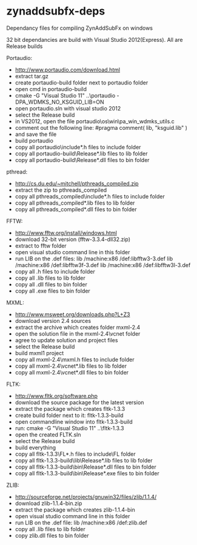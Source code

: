 zynaddsubfx-deps
================

Dependancy files for compiling ZynAddSubFx on windows

32 bit dependancies are build with Visual Studio 2012(Express). All are Release builds

Portaudio:
  - http://www.portaudio.com/download.html
  - extract tar.gz
  - create portaudio-build folder next to portaudio folder
  - open cmd in portaudio-build
  - cmake -G "Visual Studio 11" ..\portaudio -DPA_WDMKS_NO_KSGUID_LIB=ON
  - open portaudio.sln with visual studio 2012
  - select the Release build
  - in VS2012, open the file portaudio\os\win\pa_win_wdmks_utils.c
  - comment out the following line: #pragma comment( lib, "ksguid.lib" )
  - and save the file
  - build portaudio
  - copy all portaudio\include\*.h files to include folder
  - copy all portaudio-build\Release\*.lib files to lib folder
  - copy all portaudio-build\Release\*.dll files to bin folder

pthread:
  - http://cs.du.edu/~mitchell/pthreads_compiled.zip
  - extract the zip to pthreads_compiled
  - copy all pthreads_compiled\include\*.h files to include folder
  - copy all pthreads_compiled\*.lib files to lib folder
  - copy all pthreads_compiled\*.dll files to bin folder

FFTW:
  - http://www.fftw.org/install/windows.html
  - download 32-bit version (fftw-3.3.4-dll32.zip)
  - extract to fftw folder
  - open visual studio command line in this folder
  - run LIB on the .def files:
      lib /machine:x86 /def:libfftw3-3.def
      lib /machine:x86 /def:libfftw3f-3.def
      lib /machine:x86 /def:libfftw3l-3.def
  - copy all .h files to include folder
  - copy all .lib files to lib folder
  - copy all .dll files to bin folder
  - copy all .exe files to bin folder
  
MXML:
  - http://www.msweet.org/downloads.php?L+Z3
  - download version 2.4 sources
  - extract the archive which creates folder mxml-2.4
  - open the solution file in the mxml-2.4\vcnet folder
  - agree to update solution and project files
  - select the Release build
  - build mxml1 project
  - copy all mxml-2.4\mxml.h files to include folder
  - copy all mxml-2.4\vcnet\*.lib files to lib folder
  - copy all mxml-2.4\vcnet\*.dll files to bin folder

FLTK:
  - http://www.fltk.org/software.php
  - download the source package for the latest version
  - extract the package which creates fltk-1.3.3
  - create build folder next to it: fltk-1.3.3-build
  - open commandline window into fltk-1.3.3-build
  - run: cmake -G "Visual Studio 11" ..\fltk-1.3.3
  - open the created FLTK.sln
  - select the Release build
  - build everything
  - copy all fltk-1.3.3\FL\*.h files to include\FL folder
  - copy all fltk-1.3.3-build\lib\Release\*.lib files to lib folder
  - copy all fltk-1.3.3-build\bin\Release\*.dll files to bin folder
  - copy all fltk-1.3.3-build\bin\Release\*.exe files to bin folder

ZLIB:
  - http://sourceforge.net/projects/gnuwin32/files/zlib/1.1.4/
  - download zlib-1.1.4-bin.zip
  - extract the package which creates zlib-1.1.4-bin
  - open visual studio command line in this folder
  - run LIB on the .def file:
      lib /machine:x86 /def:zlib.def
  - copy all .lib files to lib folder
  - copy zlib.dll files to bin folder
